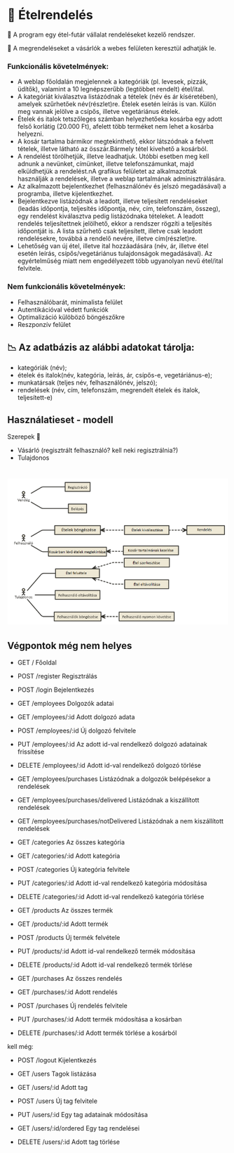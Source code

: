  # :spaghetti: Ételrendelés

:car: A program egy étel-futár vállalat rendeléseket kezelő rendszer.

:incoming_envelope: A megrendeléseket a vásárlók a webes felületen keresztül adhatják le. 
### Funkcionális követelmények:
- A weblap főoldalán megjelennek a kategóriák (pl. levesek, pizzák, üdítők), valamint a 10 legnépszerűbb (legtöbbet rendelt) étel/ital.
- A kategóriát kiválasztva listázódnak a tételek (név és ár kíséretében), amelyek szűrhetőek név(részlet)re. Ételek esetén leírás is van. Külön meg vannak jelölve a csípős, illetve vegetáriánus ételek.
- Ételek és italok tetszőleges számban helyezhetőeka kosárba egy adott felső korlátig  (20.000 Ft), afelett több terméket nem lehet a kosárba helyezni. 
- A kosár tartalma bármikor megtekinthető, ekkor látszódnak a felvett tételek, illetve látható az összár.Bármely tétel kivehető a kosárból.
- A rendelést törölhetjük, illetve leadhatjuk. Utóbbi esetben meg kell adnunk a nevünket, címünket, illetve telefonszámunkat, majd elküldhetjük a rendelést.nA grafikus felületet az alkalmazottak használják a rendelések, illetve a weblap tartalmának adminisztrálására.
- Az alkalmazott bejelentkezhet (felhasználónév és jelszó megadásával) a programba, illetve kijelentkezhet.
- Bejelentkezve listázódnak a leadott, illetve teljesített rendeléseket (leadás időpontja,  teljesítés  időpontja,  név,  cím,  telefonszám,  összeg),  egy rendelést kiválasztva pedig listázódnaka tételeket. A leadott rendelés teljesítettnek jelölhető, ekkor a rendszer rögzíti a teljesítés időpontját is. A lista szűrhető csak teljesített, illetve csak leadott rendelésekre, továbbá a rendelő nevére, illetve cím(részlet)re.
- Lehetőség van új étel, illetve ital hozzáadására (név, ár, illetve étel esetén leírás, csípős/vegetáriánus tulajdonságok megadásával). Az egyértelműség miatt nem engedélyezett több ugyanolyan nevű étel/ital felvitele.
### Nem funkcionális követelmények:
- Felhasználóbarát, minimalista felület
- Autentikációval védett funkciók
- Optimalizáció külöböző böngészőkre
- Reszponzív felület

## :chart_with_downwards_trend: Az adatbázis az alábbi adatokat tárolja:
- kategóriák (név);
- ételek és italok(név, kategória, leírás, ár, csípős-e,  vegetáriánus-e);
- munkatársak (teljes név, felhasználónév, jelszó);
- rendelések (név, cím, telefonszám, megrendelt ételek és italok, teljesített-e)

## Használatieset - modell
Szerepek :information_desk_person:
- Vásárló (regisztrált felhasználó? kell neki regisztrálnia?)
- Tulajdonos
# ![alt text](food-delivery-uc-diagram.png)

## Végpontok  még nem helyes
- GET / Főoldal
- POST /register Regisztrálás
- POST /login Bejelentkezés

- GET /employees Dolgozók adatai
- GET /employees/:id Adott dolgozó adata
- POST /employees/:id Új dolgozó felvitele
- PUT /employees/:id Az adott id-val rendelkező dolgozó adatainak frissítése
- DELETE /employees/:id Adott id-val rendelkező dolgozó törlése 
- GET /employees/purchases Listázódnak a dolgozók belépésekor a rendelések
- GET /employees/purchases/delivered Listázódnak a kiszállított rendelések
- GET /employees/purchases/notDelivered Listázódnak a nem kiszállított rendelések

- GET /categories Az összes kategória 
- GET /categories/:id Adott kategória
- POST /categories Új kategória felvitele
- PUT /categories/:id Adott id-val rendelkező kategória módosítása
- DELETE /categories/:id Adott id-val rendelkező kategória törlése

- GET /products Az összes termék
- GET /products/:id Adott termék 
- POST /products Új termék felvétele
- PUT /products/:id Adott id-val rendelkező termék módosítása
- DELETE /products/:id Adott id-val rendelkező termék törlése

- GET /purchases Az összes rendelés
- GET /purchases/:id Adott rendelés
- POST /purchases Új rendelés felvitele
- PUT /purchases/:id Adott termék módosítása a kosárban
- DELETE /purchases/:id Adott termék törlése a kosárból

kell még:
- POST /logout Kijelentkezés

- GET /users Tagok listázása
- GET /users/:id Adott tag
- POST /users Új tag felvitele
- PUT /users/:id Egy tag adatainak módosítása
- GET /users/:id/ordered Egy tag rendelései
- DELETE /users/:id Adott tag törlése
